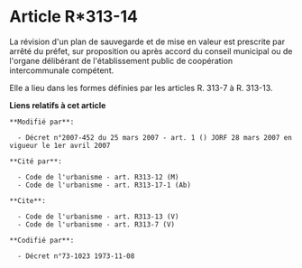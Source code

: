 # Article R*313-14

La révision d'un plan de sauvegarde et de mise en valeur est prescrite par arrêté du préfet, sur proposition ou après accord
du conseil municipal ou de l'organe délibérant de l'établissement public de coopération intercommunale compétent. 

Elle a lieu dans les formes définies par les articles R. 313-7 à R. 313-13.

**Liens relatifs à cet article**

	**Modifié par**:

	  - Décret n°2007-452 du 25 mars 2007 - art. 1 () JORF 28 mars 2007 en vigueur le 1er avril 2007

	**Cité par**:

	  - Code de l'urbanisme - art. R313-12 (M)
	  - Code de l'urbanisme - art. R313-17-1 (Ab)

	**Cite**:

	  - Code de l'urbanisme - art. R313-13 (V)
	  - Code de l'urbanisme - art. R313-7 (V)

	**Codifié par**:

	  - Décret n°73-1023 1973-11-08
